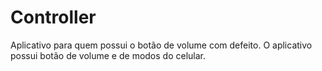# Controller
Aplicativo para quem possui o botão de volume com defeito.
O aplicativo possui botão de volume e de modos do celular.
